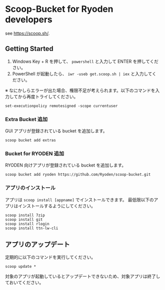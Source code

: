 # Scoop-Bucket for Ryoden developers
see https://scoop.sh/.

## Getting Started

1. Windows Key + R を押して、 `powershell` と入力して ENTER を押してください。
2. PowerShell が起動したら、 `iwr -useb get.scoop.sh | iex` と入力してください。

※ なにかしらエラーが出た場合、権限不足が考えられます。以下のコマンドを入力してから再度トライしてください。

```
set-executionpolicy remotesigned -scope currentuser
```

### Extra Bucket 追加
GUI アプリが登録されている bucket を追加します。

```
scoop bucket add extras
```

### Bucket for RYODEN 追加
RYODEN 向けアプリが登録されている bucket を追加します。

```
scoop bucket add ryoden https://github.com/Ryoden/scoop-bucket.git
```

### アプリのインストール
アプリは `scoop install [appname]` でインストールできます。
最低限以下のアプリはインストールするようにしてください。

```
scoop install 7zip
scoop install git
scoop install rlogin
scoop install ttn-lw-cli
```

## アプリのアップデート
定期的に以下のコマンドを実行してください。

```
scoop update *
```

対象のアプリが起動しているとアップデートできないため、対象アプリは終了しておいてください。
